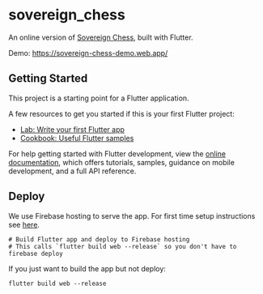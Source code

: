 # sovereign_chess

An online version of [Sovereign Chess](https://www.infinitepigames.com/sovereign-chess), built with Flutter.

Demo: https://sovereign-chess-demo.web.app/

## Getting Started

This project is a starting point for a Flutter application.

A few resources to get you started if this is your first Flutter project:

- [Lab: Write your first Flutter app](https://docs.flutter.dev/get-started/codelab)
- [Cookbook: Useful Flutter samples](https://docs.flutter.dev/cookbook)

For help getting started with Flutter development, view the
[online documentation](https://docs.flutter.dev/), which offers tutorials,
samples, guidance on mobile development, and a full API reference.

## Deploy

We use Firebase hosting to serve the app. For first time setup instructions see [here](https://docs.flutter.dev/deployment/web#deploying-to-firebase-hosting).

```
# Build Flutter app and deploy to Firebase hosting
# This calls `flutter build web --release` so you don't have to
firebase deploy
```

If you just want to build the app but not deploy:
```
flutter build web --release
```
